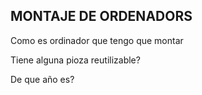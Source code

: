 ## MONTAJE DE ORDENADORS

Como es ordinador que tengo que montar

Tiene alguna pioza reutilizable?

De que año es?
